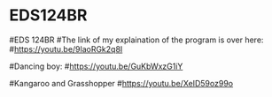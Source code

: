 # EDS124BR
#EDS 124BR
#The link of my explaination of the program is over here:
#https://youtu.be/9laoRGk2q8I

#Dancing boy:
#https://youtu.be/GuKbWxzG1iY

#Kangaroo and Grasshopper
#https://youtu.be/XeID59oz99o
